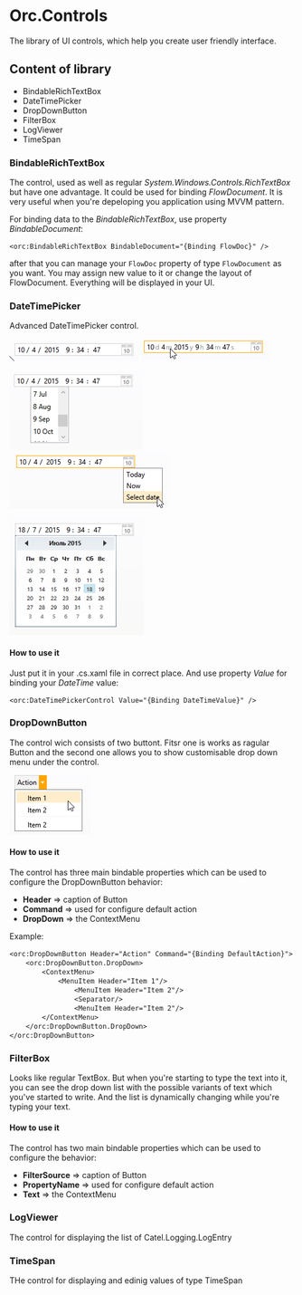 # Orc.Controls

The library of UI controls, which help you create user friendly interface.

## Content of library

* BindableRichTextBox
* DateTimePicker
* DropDownButton
* FilterBox
* LogViewer
* TimeSpan

### BindableRichTextBox

The control, used as well as regular *System.Windows.Controls.RichTextBox* but have one advantage. It could be used for binding *FlowDocument*. It is very useful when you're depeloping you application using MVVM pattern.

For binding data to the *BindableRichTextBox*, use property *BindableDocument*:

    <orc:BindableRichTextBox BindableDocument="{Binding FlowDoc}" />

after that you can manage your `FlowDoc` property of type `FlowDocument` as you want. You may assign new value to it or change the layout of FlowDocument. Everything will be displayed in your UI.

### DateTimePicker

Advanced DateTimePicker control.

![DateTimePicker 01](doc/images/DateTimePicker%2001.png) ![DateTimePicker 02](doc/images/DateTimePicker%2002.png)

![DateTimePicker 03](doc/images/DateTimePicker%2003.png) ![DateTimePicker 04](doc/images/DateTimePicker%2004.png) 

![DateTimePicker 05](doc/images/DateTimePicker%2005.png)

#### How to use it

Just put it in your .cs.xaml file in correct place. And use property *Value* for binding your *DateTime* value:

    <orc:DateTimePickerControl Value="{Binding DateTimeValue}" />

### DropDownButton

The control wich consists of two buttont. Fitsr one is works as ragular Button and the second one allows you to show customisable drop down menu under the control. 

![DropDownButton 01](doc/images/DropDownButton%2001.png)

#### How to use it

The control has three main bindable properties which can be used to configure the DropDownButton behavior:

* **Header** => caption of Button
* **Command** => used for configure default action
* **DropDown** => the ContextMenu

Example:
    
    <orc:DropDownButton Header="Action" Command="{Binding DefaultAction}">
		<orc:DropDownButton.DropDown>
			<ContextMenu>
				<MenuItem Header="Item 1"/>
					<MenuItem Header="Item 2"/>
					<Separator/>
					<MenuItem Header="Item 2"/>
			</ContextMenu>
		</orc:DropDownButton.DropDown>
	</orc:DropDownButton>

### FilterBox

Looks like regular TextBox. But when you're starting to type the text into it, you can see the drop down list with the possible variants of text which you've started to write. And the list is dynamically changing while you're typing your text.

#### How to use it

The control has two main bindable properties which can be used to configure the behavior:

* **FilterSource** => caption of Button
* **PropertyName** => used for configure default action
* **Text** => the ContextMenu
 

### LogViewer

The control for displaying the list of Catel.Logging.LogEntry


### TimeSpan


THe control for displaying and edinig values of type TimeSpan

